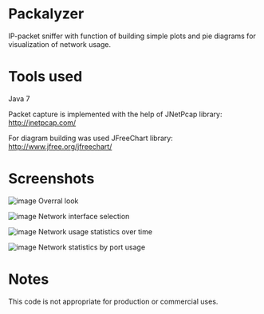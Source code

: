 # Packalyzer

IP-packet sniffer with function of building simple plots and pie diagrams for visualization of network usage.

# Tools used
Java 7

Packet capture is implemented with the help of JNetPcap library: http://jnetpcap.com/

For diagram building was used JFreeChart library: http://www.jfree.org/jfreechart/

# Screenshots
![image](https://cloud.githubusercontent.com/assets/6691139/7388316/c966df2c-ee6c-11e4-9052-10f092947ea9.png)
Overral look

![image](https://cloud.githubusercontent.com/assets/6691139/7388318/ce622e82-ee6c-11e4-8e10-83a4d050f838.png)
Network interface selection

![image](https://cloud.githubusercontent.com/assets/6691139/7388325/d6dfd24e-ee6c-11e4-8c58-fec924e3a1de.png)
Network usage statistics over time

![image](https://cloud.githubusercontent.com/assets/6691139/7388329/da7cffda-ee6c-11e4-8ae7-ac10a69d8893.png)
Network statistics by port usage 

# Notes
This code is not appropriate for production or commercial uses.
